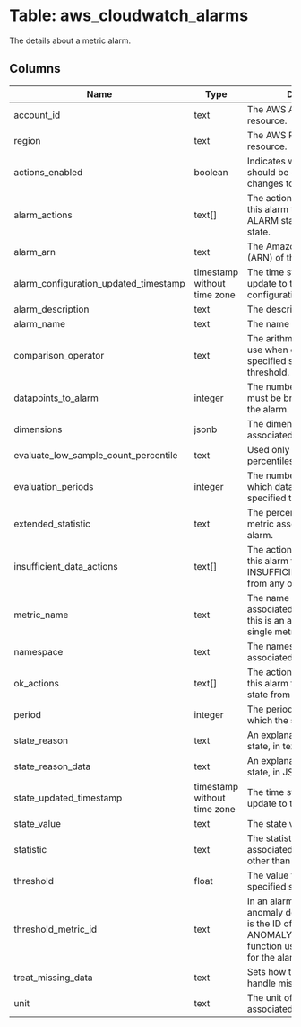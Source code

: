 
# Table: aws_cloudwatch_alarms
The details about a metric alarm.
## Columns
| Name        | Type           | Description  |
| ------------- | ------------- | -----  |
|account_id|text|The AWS Account ID of the resource.|
|region|text|The AWS Region of the resource.|
|actions_enabled|boolean|Indicates whether actions should be executed during any changes to the alarm state.|
|alarm_actions|text[]|The actions to execute when this alarm transitions to the ALARM state from any other state.|
|alarm_arn|text|The Amazon Resource Name (ARN) of the alarm.|
|alarm_configuration_updated_timestamp|timestamp without time zone|The time stamp of the last update to the alarm configuration.|
|alarm_description|text|The description of the alarm.|
|alarm_name|text|The name of the alarm.|
|comparison_operator|text|The arithmetic operation to use when comparing the specified statistic and threshold.|
|datapoints_to_alarm|integer|The number of data points that must be breaching to trigger the alarm.|
|dimensions|jsonb|The dimensions for the metric associated with the alarm.|
|evaluate_low_sample_count_percentile|text|Used only for alarms based on percentiles.|
|evaluation_periods|integer|The number of periods over which data is compared to the specified threshold.|
|extended_statistic|text|The percentile statistic for the metric associated with the alarm.|
|insufficient_data_actions|text[]|The actions to execute when this alarm transitions to the INSUFFICIENT_DATA state from any other state.|
|metric_name|text|The name of the metric associated with the alarm, if this is an alarm based on a single metric.|
|namespace|text|The namespace of the metric associated with the alarm.|
|ok_actions|text[]|The actions to execute when this alarm transitions to the OK state from any other state.|
|period|integer|The period, in seconds, over which the statistic is applied.|
|state_reason|text|An explanation for the alarm state, in text format.|
|state_reason_data|text|An explanation for the alarm state, in JSON format.|
|state_updated_timestamp|timestamp without time zone|The time stamp of the last update to the alarm state.|
|state_value|text|The state value for the alarm.|
|statistic|text|The statistic for the metric associated with the alarm, other than percentile.|
|threshold|float|The value to compare with the specified statistic.|
|threshold_metric_id|text|In an alarm based on an anomaly detection model, this is the ID of the ANOMALY_DETECTION_BAND function used as the threshold for the alarm.|
|treat_missing_data|text|Sets how this alarm is to handle missing data points.|
|unit|text|The unit of the metric associated with the alarm.|
